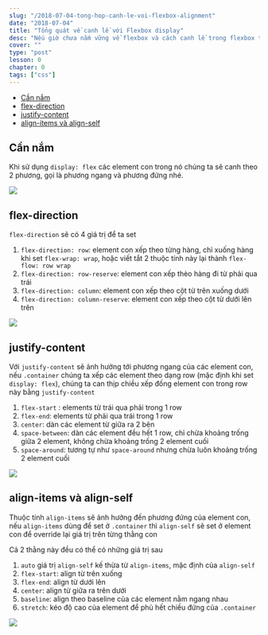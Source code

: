 ```yaml
---
slug: "/2018-07-04-tong-hop-canh-le-voi-flexbox-alignment"
date: "2018-07-04"
title: "Tổng quát về canh lề với Flexbox display"
desc: "Nếu giờ chưa nắm vững về flexbox và cách canh lề trong flexbox thì thật là thiếu xót trong thời đại 2018, chúng ta đã qua thời xài float, clearfix vốn được giới thiệu từ 2004"
cover: ""
type: "post"
lesson: 0
chapter: 0
tags: ["css"]
---
```


<!-- TOC -->

- [Cần nắm](#cần-nắm)
- [flex-direction](#flex-direction)
- [justify-content](#justify-content)
- [align-items và align-self](#align-items-và-align-self)

<!-- /TOC -->

## Cần nắm

Khi sử dụng `display: flex` các element con trong nó chúng ta sẽ canh theo 2 phương, gọi là phương ngang và phương đứng nhé.

![](https://cms-assets.tutsplus.com/uploads/users/30/posts/30183/image/axes.png)

## flex-direction

`flex-direction` sẽ có 4 giá trị để ta set

1. `flex-direction: row`: element con xếp theo từng hàng, chỉ xuống hàng khi set `flex-wrap: wrap`, hoặc viết tắt 2 thuộc tính này lại thành `flex-flow: row wrap`
2. `flex-direction: row-reserve`: element con xếp thèo hàng đi từ phải qua trái
3. `flex-direction: column`: element con xếp theo cột từ trên xuống dưới
4. `flex-direction: column-reserve`: element con xếp theo cột từ dưới lên trên

![](http://codropspz.tympanus.netdna-cdn.com/codrops/wp-content/uploads/2015/02/flex-direction-illustration.jpg)

## justify-content

Với `justify-content` sẽ ảnh hưởng tới phương ngang của các element con, nếu `.container` chúng ta xếp các element theo dạng row (mặc định khi set `display: flex`), chúng ta can thịp chiều xếp đống element con trong row này bằng `justify-content`

1. `flex-start` : elements từ trái qua phải trong 1 row
2. `flex-end`: elements từ phải qua trái trong 1 row
3. `center`: dàn các element từ giữa ra 2 bên
4. `space-between`: dàn các element đều hết 1 row, chỉ chừa khoảng trống giữa 2 element, không chừa khoảng trống 2 element cuối
5. `space-around`: tương tự như `space-around` nhưng chừa luôn khoảng trống 2 element cuối

![](https://uploads.toptal.io/blog/image/122559/toptal-blog-image-1490181185089.2_newsletter_copy_11-ac07811eeed0c992b21c660cd6119ca8.jpg)

## align-items và align-self

Thuộc tính `align-items` sẽ ảnh hưởng đến phương đứng của element con, nếu `align-items` dùng để set ở `.container` thì `align-self` sẽ set ở element con để override lại giá trị trên từng thằng con

Cả 2 thằng này đều có thể có những giá trị sau

1. `auto` giá trị `align-self` kế thừa từ `align-items`, mặc định của `align-self`
2. `flex-start`: align từ trên xuống
3. `flex-end`: align từ dưới lên
4. `center`: align từ giữa ra trên dưới
5. `baseline`: align theo baseline của các element nằm ngang nhau
6. `stretch`: kéo độ cao của element để phủ hết chiều đứng của `.container`

![](https://image.slidesharecdn.com/css3-layoutinctrlpdf-130218082731-phpapp01/95/slide-53-1024.jpg)